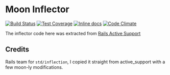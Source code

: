 Moon Inflector
==============
[![Build Status](https://travis-ci.org/polyfox/moon-inflector.svg?branch=master)](https://travis-ci.org/polyfox/moon-inflector)
[![Test Coverage](https://codeclimate.com/github/polyfox/moon-inflector/badges/coverage.svg)](https://codeclimate.com/github/polyfox/moon-inflector)
[![Inline docs](http://inch-ci.org/github/polyfox/moon-inflector.svg?branch=master)](http://inch-ci.org/github/polyfox/moon-inflector)
[![Code Climate](https://codeclimate.com/github/polyfox/moon-inflector/badges/gpa.svg)](https://codeclimate.com/github/polyfox/moon-inflector)

The inflector code here was extracted from [Rails Active Support](https://github.com/rails/rails)

## Credits
Rails team for `std/inflection`, I copied it straight from active_support with a few moon-ly modifications.
